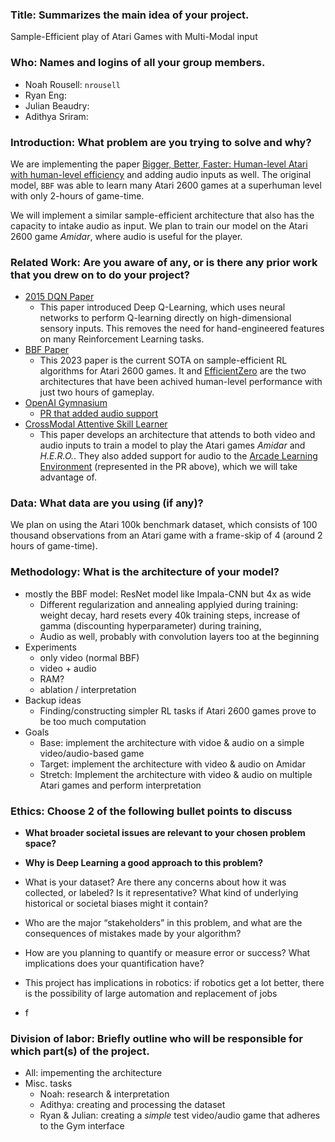 ### Title: Summarizes the main idea of your project.
Sample-Efficient play of Atari Games with Multi-Modal input

### Who: Names and logins of all your group members.
- Noah Rousell: `nrousell`
- Ryan Eng: 
- Julian Beaudry: 
- Adithya Sriram: 

### Introduction: What problem are you trying to solve and why?
We are implementing the paper [Bigger, Better, Faster: Human-level Atari with human-level efficiency](https://arxiv.org/abs/2305.19452) and adding audio inputs as well. The original model, `BBF` was able to learn many Atari 2600 games at a superhuman level with only 2-hours of game-time.

We will implement a similar sample-efficient architecture that also has the capacity to intake audio as input. We plan to train our model on the Atari 2600 game *Amidar*, where audio is useful for the player.

### Related Work: Are you aware of any, or is there any prior work that you drew on to do your project?
- [2015 DQN Paper](https://www-nature-com.revproxy.brown.edu/articles/nature14236)
  - This paper introduced Deep Q-Learning, which uses neural networks to perform Q-learning directly on high-dimensional sensory inputs. This removes the need for hand-engineered features on many Reinforcement Learning tasks.
- [BBF Paper](https://arxiv.org/pdf/2111.00210.pdf)
    - This 2023 paper is the current SOTA on sample-efficient RL algorithms for Atari 2600 games. It and [EfficientZero](https://arxiv.org/abs/2111.00210) are the two architectures that have been achived human-level performance with just two hours of gameplay.
- [OpenAI Gymnasium](https://gymnasium.farama.org/)
  - [PR that added audio support](https://github.com/Farama-Foundation/Arcade-Learning-Environment/pull/233)
- [CrossModal Attentive Skill Learner](https://arxiv.org/pdf/1711.10314.pdf)
    - This paper develops an architecture that attends to both video and audio inputs to train a model to play the Atari games *Amidar* and *H.E.R.O.*. They also added support for audio to the [Arcade Learning Environment](https://github.com/Farama-Foundation/Arcade-Learning-Environment) (represented in the PR above), which we will take advantage of.

### Data: What data are you using (if any)?
We plan on using the Atari 100k benchmark dataset, which consists of 100 thousand observations from an Atari game with a frame-skip of 4 (around 2 hours of game-time). 

### Methodology: What is the architecture of your model?
- mostly the BBF model: ResNet model like Impala-CNN but 4x as wide
  - Different regularization and annealing applyied during training: weight decay, hard resets every 40k training steps, increase of gamma (discounting hyperparameter) during training, 
  - Audio as well, probably with convolution layers too at the beginning
- Experiments
  - only video (normal BBF)
  - video + audio
  - RAM?
  - ablation / interpretation
- Backup ideas
  - Finding/constructing simpler RL tasks if Atari 2600 games prove to be too much computation
- Goals
  - Base: implement the architecture with vidoe & audio on a simple video/audio-based game
  - Target: implement the architecture with video & audio on Amidar
  - Stretch: Implement the architecture with video & audio on multiple Atari games and perform interpretation

### Ethics: Choose 2 of the following bullet points to discuss
- **What broader societal issues are relevant to your chosen problem space?**
- **Why is Deep Learning a good approach to this problem?**
- What is your dataset? Are there any concerns about how it was collected, or labeled? Is it representative? What kind of underlying historical or societal biases might it contain?
- Who are the major “stakeholders” in this problem, and what are the consequences of mistakes made by your algorithm?
- How are you planning to quantify or measure error or success? What implications does your quantification have?

- This project has implications in robotics: if robotics get a lot better, there is the possibility of large automation and replacement of jobs
- f


### Division of labor: Briefly outline who will be responsible for which part(s) of the project.
- All: impementing the architecture
- Misc. tasks
  - Noah: research & interpretation
  - Adithya: creating and processing the dataset
  - Ryan & Julian: creating a *simple* test video/audio game that adheres to the Gym interface